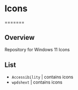 # Icons
=======
## Overview
Repository for Windows 11 Icons
## List
- `Accessibility` | contains icons
- `wpdshext` | contains icons
